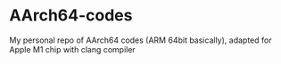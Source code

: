 # AArch64-codes
My personal repo of AArch64 codes (ARM 64bit basically), adapted for Apple M1 chip with clang compiler
